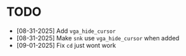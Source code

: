 # TODO

- [08-31-2025] Add `vga_hide_cursor`
- [08-31-2025] Make `snk` use `vga_hide_cursor` when added
- [09-01-2025] Fix `cd` just wont work
